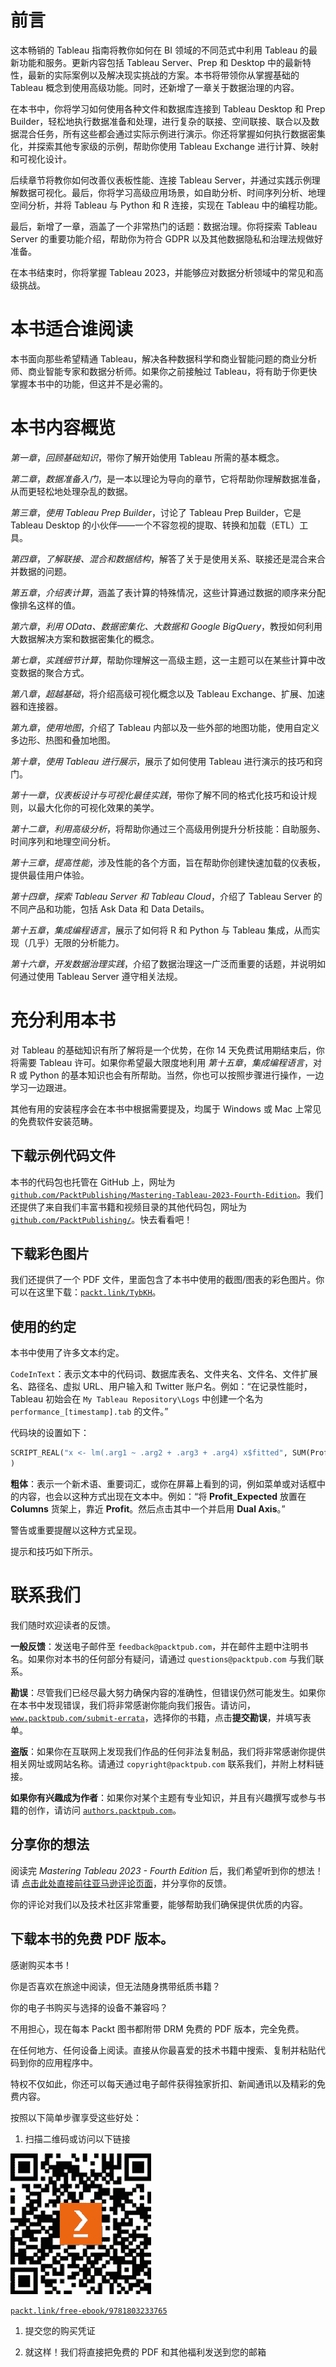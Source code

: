 # 前言

这本畅销的 Tableau 指南将教你如何在 BI 领域的不同范式中利用 Tableau 的最新功能和服务。更新内容包括 Tableau Server、Prep 和 Desktop 中的最新特性，最新的实际案例以及解决现实挑战的方案。本书将带领你从掌握基础的 Tableau 概念到使用高级功能。同时，还新增了一章关于数据治理的内容。

在本书中，你将学习如何使用各种文件和数据库连接到 Tableau Desktop 和 Prep Builder，轻松地执行数据准备和处理，进行复杂的联接、空间联接、联合以及数据混合任务，所有这些都会通过实际示例进行演示。你还将掌握如何执行数据密集化，并探索其他专家级的示例，帮助你使用 Tableau Exchange 进行计算、映射和可视化设计。

后续章节将教你如何改善仪表板性能、连接 Tableau Server，并通过实践示例理解数据可视化。最后，你将学习高级应用场景，如自助分析、时间序列分析、地理空间分析，并将 Tableau 与 Python 和 R 连接，实现在 Tableau 中的编程功能。

最后，新增了一章，涵盖了一个非常热门的话题：数据治理。你将探索 Tableau Server 的重要功能介绍，帮助你为符合 GDPR 以及其他数据隐私和治理法规做好准备。

在本书结束时，你将掌握 Tableau 2023，并能够应对数据分析领域中的常见和高级挑战。

# 本书适合谁阅读

本书面向那些希望精通 Tableau，解决各种数据科学和商业智能问题的商业分析师、商业智能专家和数据分析师。如果你之前接触过 Tableau，将有助于你更快掌握本书中的功能，但这并不是必需的。

# 本书内容概览

*第一章*，*回顾基础知识*，带你了解开始使用 Tableau 所需的基本概念。

*第二章*，*数据准备入门*，是一本以理论为导向的章节，它将帮助你理解数据准备，从而更轻松地处理杂乱的数据。

*第三章*，*使用 Tableau Prep Builder*，讨论了 Tableau Prep Builder，它是 Tableau Desktop 的小伙伴——一个不容忽视的提取、转换和加载（ETL）工具。

*第四章*，*了解联接、混合和数据结构*，解答了关于是使用关系、联接还是混合来合并数据的问题。

*第五章*，*介绍表计算*，涵盖了表计算的特殊情况，这些计算通过数据的顺序来分配像排名这样的值。

*第六章*，*利用 OData、数据密集化、大数据和 Google BigQuery*，教授如何利用大数据解决方案和数据密集化的概念。

*第七章*，*实践细节计算*，帮助你理解这一高级主题，这一主题可以在某些计算中改变数据的聚合方式。

*第八章*，*超越基础*，将介绍高级可视化概念以及 Tableau Exchange、扩展、加速器和连接器。

*第九章*，*使用地图*，介绍了 Tableau 内部以及一些外部的地图功能，使用自定义多边形、热图和叠加地图。

*第十章*，*使用 Tableau 进行展示*，展示了如何使用 Tableau 进行演示的技巧和窍门。

*第十一章*，*仪表板设计与可视化最佳实践*，带你了解不同的格式化技巧和设计规则，以最大化你的可视化效果的美学。

*第十二章*，*利用高级分析*，将帮助你通过三个高级用例提升分析技能：自助服务、时间序列和地理空间分析。

*第十三章*，*提高性能*，涉及性能的各个方面，旨在帮助你创建快速加载的仪表板，提供最佳用户体验。

*第十四章*，*探索 Tableau Server 和 Tableau Cloud*，介绍了 Tableau Server 的不同产品和功能，包括 Ask Data 和 Data Details。

*第十五章*，*集成编程语言*，展示了如何将 R 和 Python 与 Tableau 集成，从而实现（几乎）无限的分析能力。

*第十六章*，*开发数据治理实践*，介绍了数据治理这一广泛而重要的话题，并说明如何通过使用 Tableau Server 遵守相关法规。

# 充分利用本书

对 Tableau 的基础知识有所了解将是一个优势，在你 14 天免费试用期结束后，你将需要 Tableau 许可。如果你希望最大限度地利用 *第十五章*，*集成编程语言*，对 R 或 Python 的基本知识也会有所帮助。当然，你也可以按照步骤进行操作，一边学习一边跟进。

其他有用的安装程序会在本书中根据需要提及，均属于 Windows 或 Mac 上常见的免费软件安装范畴。

## 下载示例代码文件

本书的代码包也托管在 GitHub 上，网址为 [`github.com/PacktPublishing/Mastering-Tableau-2023-Fourth-Edition`](https://github.com/PacktPublishing/Mastering-Tableau-2023-Fourth-Edition)。我们还提供了来自我们丰富书籍和视频目录的其他代码包，网址为 [`github.com/PacktPublishing/`](https://github.com/PacktPublishing/)。快去看看吧！

## 下载彩色图片

我们还提供了一个 PDF 文件，里面包含了本书中使用的截图/图表的彩色图片。你可以在这里下载：[`packt.link/TybKH`](https://packt.link/TybKH)。

## 使用的约定

本书中使用了许多文本约定。

`CodeInText`：表示文本中的代码词、数据库表名、文件夹名、文件名、文件扩展名、路径名、虚拟 URL、用户输入和 Twitter 账户名。例如：“在记录性能时，Tableau 初始会在 `My Tableau Repository\Logs` 中创建一个名为 `performance_[timestamp].tab` 的文件。”

代码块的设置如下：

```py
SCRIPT_REAL("x <- lm(.arg1 ~ .arg2 + .arg3 + .arg4) x$fitted", SUM(Profit), COUNT(Quantity), SUM(Sales), AVG(Discount) 
) 
```

**粗体**：表示一个新术语、重要词汇，或你在屏幕上看到的词，例如菜单或对话框中的内容，也会以这种方式出现在文本中。例如：“将 **Profit_Expected** 放置在 **Columns** 货架上，靠近 **Profit**。然后点击其中一个并启用 **Dual Axis**。”

警告或重要提醒以这种方式呈现。

提示和技巧如下所示。

# 联系我们

我们随时欢迎读者的反馈。

**一般反馈**：发送电子邮件至 `feedback@packtpub.com`，并在邮件主题中注明书名。如果你对本书的任何部分有疑问，请通过 `questions@packtpub.com` 与我们联系。

**勘误**：尽管我们已经尽最大努力确保内容的准确性，但错误仍然可能发生。如果你在本书中发现错误，我们将非常感谢你能向我们报告。请访问，[`www.packtpub.com/submit-errata`](http://www.packtpub.com/submit-errata)，选择你的书籍，点击**提交勘误**，并填写表单。

**盗版**：如果你在互联网上发现我们作品的任何非法复制品，我们将非常感谢你提供相关网址或网站名称。请通过 `copyright@packtpub.com` 联系我们，并附上材料链接。

**如果你有兴趣成为作者**：如果你对某个主题有专业知识，并且有兴趣撰写或参与书籍的创作，请访问 [`authors.packtpub.com`](http://authors.packtpub.com)。

## 分享你的想法

阅读完 *Mastering Tableau 2023 - Fourth Edition* 后，我们希望听到你的想法！请 [点击此处直接前往亚马逊评论页面](https://www.packtpub.com/)，并分享你的反馈。

你的评论对我们以及技术社区非常重要，能够帮助我们确保提供优质的内容。

## 下载本书的免费 PDF 版本。

感谢购买本书！

你是否喜欢在旅途中阅读，但无法随身携带纸质书籍？

你的电子书购买与选择的设备不兼容吗？

不用担心，现在每本 Packt 图书都附带 DRM 免费的 PDF 版本，完全免费。

在任何地方、任何设备上阅读。直接从你最喜爱的技术书籍中搜索、复制并粘贴代码到你的应用程序中。

特权不仅如此，你还可以每天通过电子邮件获得独家折扣、新闻通讯以及精彩的免费内容。

按照以下简单步骤享受这些好处：

1.  扫描二维码或访问以下链接

![](img/B18435_Free_PDF_QR.png)

[`packt.link/free-ebook/9781803233765`](https://packt.link/free-ebook/9781803233765)

1.  提交您的购买凭证

1.  就这样！我们将直接把免费的 PDF 和其他福利发送到您的邮箱
